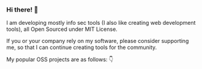 ### Hi there! 👋

I am developing mostly info sec tools (I also like creating web development tools), all Open Sourced under MIT License.

If you or your company rely on my software, please consider supporting me, so that I can continue creating tools for the community.

My popular OSS projects are as follows: 👇
